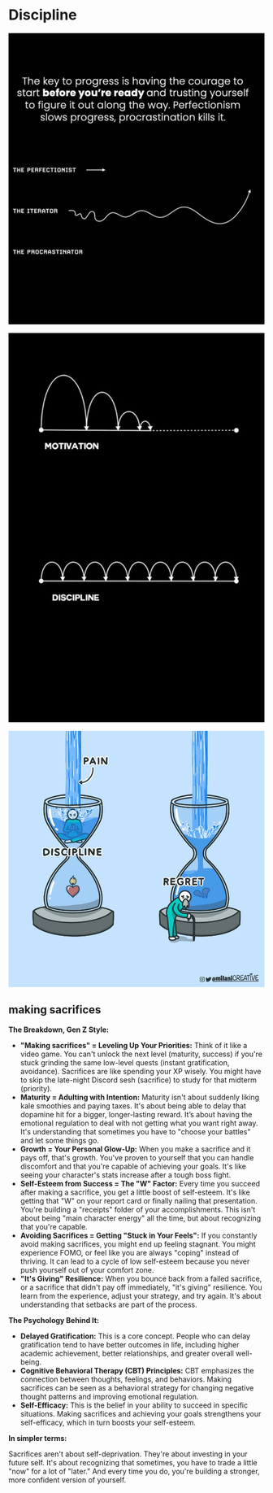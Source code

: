 # Discipline

![baby steps](<static/iterative approach.jpeg>)

![discipline](<static/motivated vs discipline meme.jpeg>)

![discipline](static/discipline.jpg)

## making sacrifices

**The Breakdown, Gen Z Style:**

* **"Making sacrifices" = Leveling Up Your Priorities:** Think of it like a video game. You can't unlock the next level (maturity, success) if you're stuck grinding the same low-level quests (instant gratification, avoidance). Sacrifices are like spending your XP wisely. You might have to skip the late-night Discord sesh (sacrifice) to study for that midterm (priority).
* **Maturity = Adulting with Intention:** Maturity isn't about suddenly liking kale smoothies and paying taxes. It's about being able to delay that dopamine hit for a bigger, longer-lasting reward. It’s about having the emotional regulation to deal with not getting what you want right away. It's understanding that sometimes you have to "choose your battles" and let some things go.
* **Growth = Your Personal Glow-Up:** When you make a sacrifice and it pays off, that's growth. You've proven to yourself that you can handle discomfort and that you're capable of achieving your goals. It's like seeing your character's stats increase after a tough boss fight.
* **Self-Esteem from Success = The "W" Factor:** Every time you succeed after making a sacrifice, you get a little boost of self-esteem. It's like getting that "W" on your report card or finally nailing that presentation. You're building a "receipts" folder of your accomplishments. This isn't about being "main character energy" all the time, but about recognizing that you're capable.
* **Avoiding Sacrifices = Getting "Stuck in Your Feels":** If you constantly avoid making sacrifices, you might end up feeling stagnant. You might experience FOMO, or feel like you are always "coping" instead of thriving. It can lead to a cycle of low self-esteem because you never push yourself out of your comfort zone.
* **"It's Giving" Resilience:** When you bounce back from a failed sacrifice, or a sacrifice that didn't pay off immediately, "it's giving" resilience. You learn from the experience, adjust your strategy, and try again. It's about understanding that setbacks are part of the process.

**The Psychology Behind It:**

* **Delayed Gratification:** This is a core concept. People who can delay gratification tend to have better outcomes in life, including higher academic achievement, better relationships, and greater overall well-being.
* **Cognitive Behavioral Therapy (CBT) Principles:** CBT emphasizes the connection between thoughts, feelings, and behaviors. Making sacrifices can be seen as a behavioral strategy for changing negative thought patterns and improving emotional regulation.
* **Self-Efficacy:** This is the belief in your ability to succeed in specific situations. Making sacrifices and achieving your goals strengthens your self-efficacy, which in turn boosts your self-esteem.

**In simpler terms:**

Sacrifices aren't about self-deprivation. They're about investing in your future self. It's about recognizing that sometimes, you have to trade a little "now" for a lot of "later." And every time you do, you're building a stronger, more confident version of yourself.
